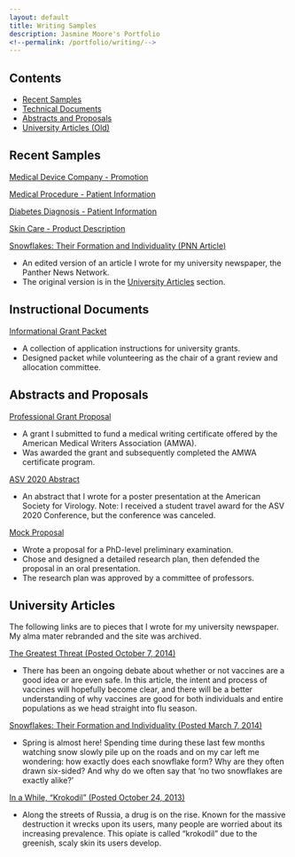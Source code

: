 ```yaml
---
layout: default
title: Writing Samples
description: Jasmine Moore's Portfolio
<!--permalink: /portfolio/writing/-->
---
```

## Contents
  - [Recent Samples](http://jasmine-shanay.github.io/portfolio/webpages/writing#recent-samples)
  - [Technical Documents](http://jasmine-shanay.github.io/portfolio/webpages/writing#instructional-documents)
  - [Abstracts and Proposals](http://jasmine-shanay.github.io/portfolio/webpages/writing#abstracts-and-proposals)
  - [University Articles (Old)](http://jasmine-shanay.github.io/portfolio/webpages/writing#university-articles)

## Recent Samples

[Medical Device Company - Promotion](URL)
<!--Based on https://medicreations.com/-->

[Medical Procedure - Patient Information](URL)
<!--Breast biopsy, cholecystectomy, or root canal-->

[Diabetes Diagnosis - Patient Information](URL)
<!--Compare the types diabetes -->

[Skin Care - Product Description](URL)
<!--Hyaluronic acid/Glycolic acid/Vitamin C-->

[Snowflakes: Their Formation and Individuality (PNN Article)](https://acrobat.adobe.com/link/review?uri=urn:aaid:scds:US:71ae02af-358b-36be-ae5b-700268bbb55e)
*  An edited version of an article I wrote for my university newspaper, the Panther News Network.
*  The original version is in the [University Articles](#university-articles) section.

## Instructional Documents

[Informational Grant Packet](http://jasmine-shanay.github.io/portfolio/webfiles/Grant_Packet.pdf)
* A collection of application instructions for university grants.
* Designed packet while volunteering as the chair of a grant review and allocation committee.

## Abstracts and Proposals

[Professional Grant Proposal](http://jasmine-shanay.github.io/portfolio/webfiles/JM_PG_Award.pdf)
*  A grant I submitted to fund a medical writing certificate offered by the American Medical Writers Association (AMWA).
*  Was awarded the grant and subsequently completed the AMWA certificate program. 

[ASV 2020 Abstract](https://acrobat.adobe.com/link/review?uri=urn:aaid:scds:US:2e516f86-7780-3547-a654-dec4d9d2f6cd)
*  An abstract that I wrote for a poster presentation at the American Society for Virology. 
Note: I received a student travel award for the ASV 2020 Conference, but the conference was canceled.

[Mock Proposal](http://jasmine-shanay.github.io/portfolio/webfiles/JM_Preliminary_Exam.pdf)
* Wrote a proposal for a PhD-level preliminary examination.
* Chose and designed a detailed research plan, then defended the proposal in an oral presentation.
* The research plan was approved by a committee of professors.

## University Articles

The following links are to pieces that I wrote for my university newspaper. My alma mater rebranded and the site was archived.

[The Greatest Threat (Posted October 7, 2014)](https://web.archive.org/web/20141012112707/http:/www.panthernewsnetwork.com/top-stories/2014/10/07/the-greatest-threat/)
*  There has been an ongoing debate about whether or not vaccines are a good idea or are even safe. In this article, the intent and process of vaccines will hopefully become clear, and there will be a better understanding of why vaccines are good for both individuals and entire populations as we head straight into flu season.

[Snowflakes: Their Formation and Individuality (Posted March 7, 2014)](https://web.archive.org/web/20140715174440/http:/www.panthernewsnetwork.com/top-stories/2014/03/07/snowflakes-their-formation-and-individuality/)
*  Spring is almost here! Spending time during these last few months watching snow slowly pile up on the roads and on my car left me wondering: how exactly does each snowflake form? Why are they often drawn six-sided? And why do we often say that ‘no two snowflakes are exactly alike?’

[In a While, “Krokodil” (Posted October 24, 2013)](https://web.archive.org/web/20140911194400/http:/www.panthernewsnetwork.com/top-stories/2013/10/24/in-a-while-krokodil/)
*  Along the streets of Russia, a drug is on the rise. Known for the massive destruction it wrecks upon its users, many people are worried about its increasing prevalence. This opiate is called “krokodil” due to the greenish, scaly skin its users develop.
